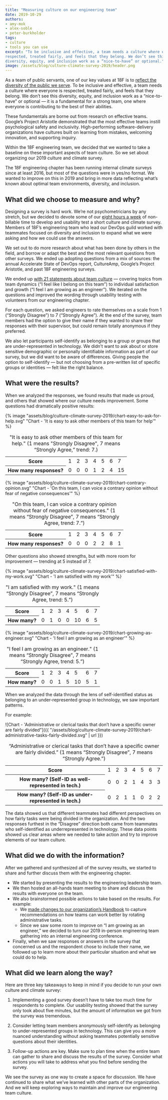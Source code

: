 ```yaml
---
title: "Measuring culture on our engineering team"
date: 2019-10-29
authors:
- amy-mok
- alex-soble
- peter-burkholder
tags:
- culture
- tools you can use
excerpt: "To be inclusive and effective, a team needs a culture where everyone is
respected, treated fairly, and feels that they belong. We don’t see this
diversity, equity, and inclusion work as a “nice-to-have” or optional."
image: /assets/blog/culture-climate-survey-2019/header.png
---
```


As a team of public servants, one of our key values at 18F is to
[reflect the diversity of the public we
serve](https://handbook.18f.gov/tts-history/#our-values). To be
inclusive and effective, a team needs a culture where everyone is
respected, treated fairly, and feels that they belong. We don’t see this
diversity, equity, and inclusion work as a “nice-to-have” or optional —
it is a fundamental for a strong team, one where everyone is
contributing to the best of their abilities.

These fundamentals are borne out from research on effective teams.
Google’s Project Aristotle demonstrated that the most effective teams instill psychological
safety and inclusivity. High-performing software-delivery organizations have cultures built on
learning from mistakes, welcoming innovation, and supporting inquiry.

Within the 18F engineering team, we decided that we wanted to take a
baseline on these important aspects of team culture. So we set about
organizing our 2019 culture and climate survey.

The 18F engineering chapter has been running internal climate surveys
since at least 2016, but most of the questions were in yes/no format. We
wanted to improve on this in 2019 and bring in more data reflecting
what’s known about optimal team environments, diversity, and inclusion.

## What did we choose to measure and why?

Designing a survey is hard work. We’re not psychometricians by any
stretch, but we decided to devote some of our [eight hours a
week](https://handbook.18f.gov/tock/#how-many-hours-am-i-expected-to-bill-per-week)
of non-billable time to develop and usability test a short culture and
climate survey. Members of 18F’s engineering team who lead our DevOps
guild worked with teammates focused on diversity and inclusion to expand
what we were asking and how we could use the answers.

We set out to do more research about what has been done by others in the
field, and borrow or adapt the best and the most relevant questions from
other surveys. We ended up adopting questions from a mix of sources: the
annual Accelerate State of DevOps report, CultureAmp, Google’s Project
Aristotle, and past 18F engineering surveys.

We ended up [with 21 statements about team
culture](https://gist.github.com/alexsoble/305714b7f9bd4bc13af3cc69895b770e)
— covering topics from team dynamics (“I feel like I belong on this
team”) to individual satisfaction and growth (“I feel I am growing as an
engineer”). We iterated on the questions and improved the wording
through usability testing with volunteers from our engineering chapter.

For each question, we asked engineers to rate themselves on a scale from
1 (“Strongly Disagree”) to 7 (“Strongly Agree”). At the end of the
survey, team members had the option to give their name if they wanted to
share their responses with their supervisor, but could remain totally
anonymous if they preferred.

We also let participants self-identify as belonging to a group or groups
that are under-represented in technology. We didn’t want to ask about or
store sensitive demographic or personally identifiable information as
part of our survey, but we did want to be aware of differences. Giving
people the option to self-identify — but not choosing from a pre-written
list of specific groups or identities — felt like the right balance.

## What were the results?

When we analyzed the responses, we found results that made us proud, and
others that showed where our culture needs improvement. Some questions
had dramatically positive results:

<div aria-hidden="true">
{% image "assets/blog/culture-climate-survey-2019/chart-easy-to-ask-for-help.svg" "Chart - 'It is easy to ask other members of this team for help'" %}
</div>

<table class="usa-sr-only">
  <caption>
    "It is easy to ask other members of this team for help." (1 means "Strongly Disagree", 7 means “Strongly Agree,” trend: 7.)
  </caption>
  <tbody>
    <tr>
      <th scope="row">Score</th>
      <td>1</td>
      <td>2</td>
      <td>3</td>
      <td>4</td>
      <td>5</td>
      <td>6</td>
      <td>7</td>
    </tr>
    <tr>
      <th scope="row">How many responses?</th>
      <td>0</td>
      <td>0</td>
      <td>0</td>
      <td>1</td>
      <td>2</td>
      <td>4</td>
      <td>15</td>
    </tr>
  </tbody>
</table>

<div aria-hidden="true">
{% image "assets/blog/culture-climate-survey-2019/chart-contrary-opinion.svg" "Chart - 'On this team, I can voice a contrary opinion without fear of negative consequences'" %}
</div>

<table class="usa-sr-only">
  <caption>
    "On this team, I can voice a contrary opinion without fear of negative consequences." (1 means “Strongly Disagree”, 7 means “Strongly Agree, trend: 7.”)
  </caption>
  <tbody>
    <tr>
      <th scope="row">Score</th>
      <td>1</td>
      <td>2</td>
      <td>3</td>
      <td>4</td>
      <td>5</td>
      <td>6</td>
      <td>7</td>
    </tr>
    <tr>
      <th scope="row">How many responses?</th>
      <td>0</td>
      <td>0</td>
      <td>0</td>
      <td>2</td>
      <td>2</td>
      <td>8</td>
      <td>1</td>
    </tr>
  </tbody>
</table>

Other questions also showed strengths, but with more room for
improvement — trending at 5 instead of 7.

<div aria-hidden="true">
{% image "assets/blog/culture-climate-survey-2019/chart-satisfied-with-my-work.svg" "Chart - 'I am satisfied with my work'" %}
</div>

<div class="usa-sr-only">
</div>

<table class="usa-sr-only">
  <caption>
    "I am satisfied with my work." (1 means “Strongly Disagree”, 7 means “Strongly Agree, trend: 5.”)
  </caption>
  <tbody>
    <tr>
      <th scope="row">Score</th>
      <td>1</td>
      <td>2</td>
      <td>3</td>
      <td>4</td>
      <td>5</td>
      <td>6</td>
      <td>7</td>
    </tr>
    <tr>
      <th scope="row">How many?</th>
      <td>0</td>
      <td>1</td>
      <td>0</td>
      <td>0</td>
      <td>10</td>
      <td>6</td>
      <td>5</td>
    </tr>
  </tbody>
</table>

<div aria-hidden="true">
{% image "assets/blog/culture-climate-survey-2019/chart-growing-as-engineer.svg" "Chart - 'I feel I am growing as an engineer'" %}
</div>

<table class="usa-sr-only">
  <caption>
    "I feel I am growing as an engineer." (1 means “Strongly Disagree”, 7 means “Strongly Agree, trend: 5.”)
  </caption>
  <tbody>
    <tr>
      <th scope="row">Score</th>
      <td>1</td>
      <td>2</td>
      <td>3</td>
      <td>4</td>
      <td>5</td>
      <td>6</td>
      <td>7</td>
    </tr>
    <tr>
      <th scope="row">How many?</th>
      <td>0</td>
      <td>0</td>
      <td>1</td>
      <td>5</td>
      <td>10</td>
      <td>5</td>
      <td>1</td>
    </tr>
  </tbody>
</table>

When we analyzed the data through the lens of self-identified status as
belonging to an under-represented group in technology, we saw important
patterns.

For example:

<div aria-hidden="true">
![Chart - 'Administrative or clerical tasks that don’t have a specific owner are
fairly divided"]({{ "/assets/blog/culture-climate-survey-2019/chart-administrative-tasks-fairly-divided.svg" | url }})
</div>

<table class="usa-sr-only">
  <caption>
    “Administrative or clerical tasks that don’t have a specific owner are fairly divided.” (1 means “Strongly Disagree”, 7 means “Strongly Agree.”)
  </caption>
  <tbody>
    <tr>
      <th scope="row">Score</th>
      <td>1</td>
      <td>2</td>
      <td>3</td>
      <td>4</td>
      <td>5</td>
      <td>6</td>
      <td>7</td>
    </tr>
    <tr>
      <th scope="row">How many? (Self-ID as well-represented in tech.)</th>
      <td>0</td>
      <td>0</td>
      <td>2</td>
      <td>1</td>
      <td>4</td>
      <td>3</td>
      <td>3</td>
    </tr>
    <tr>
      <th scope="row">How many? (Self-ID as under-represented in tech.)</th>
      <td>0</td>
      <td>2</td>
      <td>1</td>
      <td>1</td>
      <td>0</td>
      <td>2</td>
      <td>2</td>
    </tr>
  </tbody>
</table>


The data showed us that different teammates had different perspectives
on how fairly tasks were being divided in the organization. And the two
responses furthest in the “Disagree” direction both came from teammates
who self-identified as underrepresented in technology. These data points
showed us clear areas where we needed to take action and try to improve
elements of our team culture.

## What did we do with the information?

After we gathered and synthesized all of the survey results, we started
to share and further discuss them with the engineering chapter.

-   We started by presenting the results to the engineering leadership team.
-   We then hosted an all-hands team meeting to share and discuss the results with everyone on the team.
-   We also brainstormed possible actions to take based on the results. For example:
    -   We [made changes to our organization’s Handbook](https://handbook.18f.gov/leading-projects/#rotating-tasks-among-teammates) to capture recommendations on how teams can work better by rotating administrative tasks.
    -   Since we saw some room to improve on “I am growing as an engineer,” we decided to turn our 2019 in-person engineering team gathering into an internal engineering conference.
-   Finally, when we saw responses or answers in the survey that concerned us and the respondent chose to include their name, we followed up to learn more about their particular situation and what we could do to help.

## What did we learn along the way?

Here are three key takeaways to keep in mind if you decide to run your
own culture and climate survey:

1.  Implementing a good survey doesn’t have to take too much time for respondents to complete. Our usability testing showed that the survey only took about five minutes, but the amount of information we got from the survey was tremendous.

2.  Consider letting team members anonymously self-identify as belonging to under-represented groups in technology. This can give you a more nuanced understanding without asking teammates potentially sensitive questions about their identities.

3.  Follow-up actions are key. Make sure to plan time when the entire team can gather to share and discuss the results of the survey. Consider what actions you will take to address what you find before sending the survey.

We see the survey as one way to create a space for discussion. We have continued to share what we’ve learned with other parts of the organization. And we will keep exploring ways to maintain and improve our engineering team culture.

<br/>
<br/>
